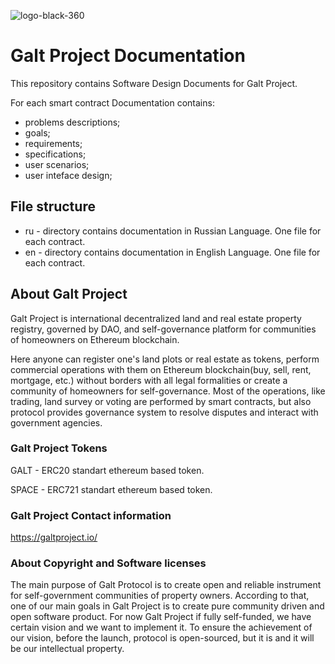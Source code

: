 ![logo-black-360](https://github.com/galtproject/galtproject-docs/blob/master/images/logo-black-360.png)


# Galt Project Documentation
This repository contains Software Design Documents for Galt Project.

For each smart contract Documentation contains:
- problems descriptions;
- goals;
- requirements;
- specifications;
- user scenarios;
- user inteface design;

## File structure
- ru - directory contains documentation in Russian Language. One file for each contract.
- en - directory contains documentation in English Language. One file for each contract.

## About Galt Project

Galt Project is international decentralized land and real estate property registry, governed by DAO, and self-governance platform for communities of homeowners on Ethereum blockchain. 

Here anyone can register one's land plots or real estate as tokens, perform commercial operations with them on Ethereum blockchain(buy, sell, rent, mortgage, etc.) without borders with all legal formalities or create a community of homeowners for self-governance. Most of the operations, like trading, land survey or voting are performed by smart contracts, but also protocol provides governance system to resolve disputes and interact with government agencies.

### Galt Project Tokens
GALT - ERC20 standart ethereum based token.

SPACE - ERC721 standart ethereum based token.

### Galt Project Contact information
https://galtproject.io/

### About Copyright and Software licenses
The main purpose of Galt Protocol is to create open and reliable instrument for self-government communities of property owners. According to that, one of our main goals in Galt Project is to create pure community driven and open software product. For now Galt Project if fully self-funded, we have certain vision and we want to implement it. To ensure the achievement of our vision, before the launch, protocol is open-sourced, but it is and it will be our intellectual property.

